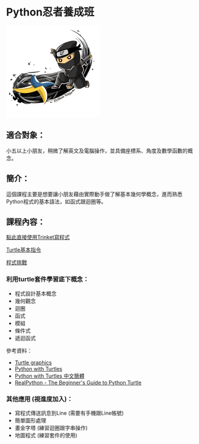 # Python忍者養成班

<img src="images/ninja.jpg" width=50% height=50%>

## 適合對象：

小五以上小朋友，稍微了解英文及電腦操作，並具備座標系、角度及數學函數的概念。

## 簡介：

這個課程主要是想要讓小朋友藉由實際動手做了解基本幾何學概念，進而熟悉Python程式的基本語法，如函式跟迴圈等。

## 課程內容：

[點此直接使用Trinket寫程式](https://trinket.io/python)

[Turtle基本指令](basics.md)

[程式挑戰](challenges.md)

### 利用turtle套件學習底下概念：

* 程式設計基本概念
* 幾何觀念
* 迴圈
* 函式
* 模組
* 條件式
* 遞迴函式



參考資料：

* [Turtle graphics](https://docs.python.org/3/library/turtle.html)
* [Python with Turtles](https://hourofpython.trinket.io/a-visual-introduction-to-python)
* [Python with Turtles 中文簡體](https://hourofpython.trinket.io/ke3-shi4-hua4-python-jian3-jie4#/huan1-ying2/bian1-cheng2-yi1-xiao3-shi2)
* [RealPython - The Beginner's Guide to Python Turtle](https://realpython.com/beginners-guide-python-turtle)


### 其他應用 (視進度加入)：

* 寫程式傳送訊息到Line (需要有手機跟Line帳號)
* 簡單圖形處理
* 畫金字塔 (練習迴圈跟字串操作)
* 地圖程式 (練習套件的使用)
